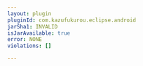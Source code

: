 ```yaml
---
layout: plugin
pluginId: com.kazufukurou.eclipse.android
jarSha1: INVALID
isJarAvailable: true
error: NONE
violations: []

---
```


